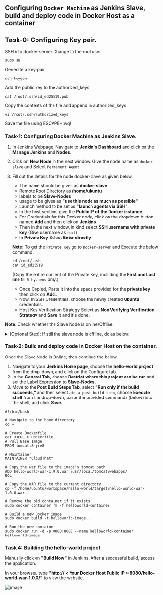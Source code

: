 ## Configuring `Docker Machine` as Jenkins Slave, build and deploy code in Docker Host as a container

## Task-0: Configuring Key pair.
SSH into docker-server
Change to the root user
```
sudo su
```
Generate a key-pair
```
ssh-keygen
```
Add the public key to the authorized_keys
```
cat /root/.ssh/id_ed25519.pub
```
Copy the contents of the file and append in authorized_keys
```
vi /root/.ssh/authorized_keys
```
Save the file using ESCAPE+:wq!


### Task-1: Configuring Docker Machine as Jenkins Slave.

1. In Jenkins Webpage, Navigate to **Jenkin's Dashboard** and click on the **Manage Jenkins** and **Nodes**.
2. Click on **New Node** in the next window. Give the node name as `docker-slave` and Select `Permanent Agent`
3. Fill out the details for the node docker-slave as given below.
   * The name should be given as **docker-slave**
   * Remote Root Directory as **/home/ubuntu**
   * labels to be **Slave-Nodes**
   * usage to be given as **"use this node as much as possible"**
   * Launch method to be set as **"launch agents via SSH"**.
   * In the host section, give the **Public IP of the Docker instance**.
   * For Credentials for this Docker node, click on the dropdown button named **Add** and then click on **Jenkins**
   * Then in the next window, in kind select **SSH username with private key** (Give username as `root`)
   * In **Private Key** Select **Enter directly**
   
   **Note:** To get the `Private Key` go to `Docker-server` and Execute the below command:
      ```
      cd /root/.ssh
      cat id_ed25519
      ```
     (Copy the entire content of the Private Key, including the **First and Last line** till `5 hyphens` only.)
     
   * Once Copied, Paste it into the space provided for the **private key** then click on **Add**..
   * Now, In SSH Credentials, choose the newly created **Ubuntu** credentials.
   * Host Key Verification Strategy Select as **Non Verifying Verification Strategy** and **Save** it and it's done.

**Note:** Check whether the Slave Node is online/Offline.

   <details>
     <summary>(Optional Step): If still the slave node is offline, do as below:</summary>
     
   1. From Jenkin's server using Docker's Public IP SSH into Docker server.
   2. Now, Re-check whether the Slave node is Online/Offline.
   </details>

### Task-2: Build and deploy code in Docker Host on the container.

Once the Slave Node is Online, then continue the below.

1. Navigate to your **Jenkins Home page**, choose the **hello-world project** from the drop-down, and click on the Configure tab.
2. In the **General Tab**, choose **Restrict where this project can be run** and set the Label Expression to **Slave-Nodes.**
3. Move to the **Post Build Steps Tab**, select **"Run only if the build succeeds,"** and then select `add a post-build step`, choose **Execute shell** from the drop-down, paste the provided commands (below) into the shell, and click **Save.**

```
#!/bin/bash

# Navigate to the home directory
cd ~

# Create Dockerfile
cat <<EOL > Dockerfile
# Pull Base Image
FROM tomcat:8-jre8

# Maintainer
MAINTAINER "CloudThat"

# Copy the war file to the image's tomcat path
ADD hello-world-war-1.0.0.war /usr/local/tomcat/webapps/
EOL

# Copy the WAR file to the current directory
cp -f /home/ubuntu/workspace/hello-world/target/hello-world-war-1.0.0.war .

# Remove the old container if it exists
sudo docker container rm -f helloworld-container

# Build a new Docker image
sudo docker build -t helloworld-image .

# Run the new container
sudo docker run -d -p 8080:8080 --name helloworld-container helloworld-image

```

### Task 4: Building the **hello-world project**

Manually click on **"Build Now"** in Jenkins. After a successful build, access the application.

In your browser, type **"http:// < Your Docker Host Public IP >:8080/hello-world-war-1.0.0/"** to view the website.


![image](https://github.com/user-attachments/assets/59b751b0-b120-46d3-b0bd-6bb15dec8108)






